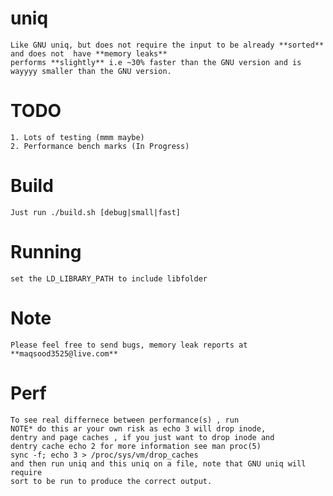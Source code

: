 # uniq

	Like GNU uniq, but does not require the input to be already **sorted** and does not  have **memory leaks**
    performs **slightly** i.e ~30% faster than the GNU version and is wayyyy smaller than the GNU version.

# TODO
 	1. Lots of testing (mmm maybe)
 	2. Performance bench marks (In Progress)

# Build
 	Just run ./build.sh [debug|small|fast]

# Running
	set the LD_LIBRARY_PATH to include libfolder

# Note
	Please feel free to send bugs, memory leak reports at **maqsood3525@live.com**
# Perf
	To see real differnece between performance(s) , run
	NOTE* do this ar your own risk as echo 3 will drop inode,
	dentry and page caches , if you just want to drop inode and
	dentry cache echo 2 for more information see man proc(5)
	sync -f; echo 3 > /proc/sys/vm/drop_caches
	and then run uniq and this uniq on a file, note that GNU uniq will require
	sort to be run to produce the correct output.


